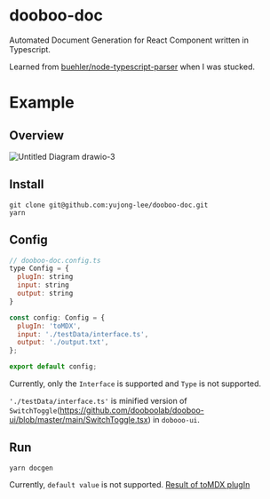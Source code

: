 # dooboo-doc
Automated Document Generation for React Component written in Typescript. 

Learned from [buehler/node-typescript-parser](https://github.com/buehler/node-typescript-parser) when I was stucked.

# Example
## Overview
![Untitled Diagram drawio-3](https://user-images.githubusercontent.com/61503739/133244646-ea73ef1c-c9ea-44d5-a9eb-300ae46011d2.png)

## Install
```
git clone git@github.com:yujong-lee/dooboo-doc.git
yarn
```

## Config
```js
// dooboo-doc.config.ts
type Config = {
  plugIn: string
  input: string
  output: string
}

const config: Config = {
  plugIn: 'toMDX',
  input: './testData/interface.ts',
  output: './output.txt',
};

export default config;
```

Currently, only the `Interface` is supported and `Type` is not supported.

`'./testData/interface.ts'` is minified version of `SwitchToggle`(https://github.com/dooboolab/dooboo-ui/blob/master/main/SwitchToggle.tsx) in `dobooo-ui`.

## Run
```
yarn docgen
```
Currently, `default value` is not supported.
[Result of toMDX plugIn](https://github.com/yujong-lee/dooboo-doc/blob/master/output.txt)
